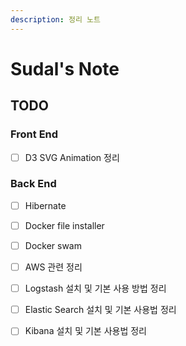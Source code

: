 ```yaml
---
description: 정리 노트
---
```


# Sudal's Note

## TODO

### Front End

* [ ] D3 SVG Animation 정리

### Back End

* [ ] Hibernate
* [ ] Docker file installer
* [ ] Docker swam
* [ ] AWS 관련 정리 
* [ ] Logstash 설치 및 기본 사용 방법 정리
* [ ] Elastic Search 설치 및 기본 사용법 정리
* [ ] Kibana 설치 및 기본 사용법 정리 

